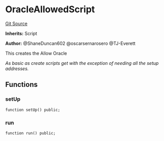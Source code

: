 # OracleAllowedScript
[Git Source](https://github.com/thrackle-io/rules-protocol/blob/63b22fe4cc7ce8c74a4c033635926489351a3581/src/example/script/OracleAllowed.s.sol)

**Inherits:**
Script

**Author:**
@ShaneDuncan602 @oscarsernarosero @TJ-Everett

This creates the Allow Oracle

*As basic as create scripts get with the exception of needing all the setup addresses.*


## Functions
### setUp


```solidity
function setUp() public;
```

### run


```solidity
function run() public;
```

